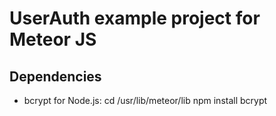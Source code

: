 # UserAuth example project for Meteor JS

## Dependencies

- bcrypt for Node.js:
	cd /usr/lib/meteor/lib
	npm install bcrypt